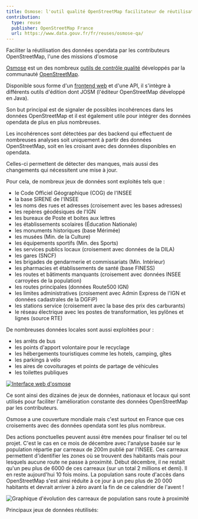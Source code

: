 ```yaml
---
title: Osmose: l'outil qualité OpenStreetMap facilitateur de réutilisation de l'opendata
contribution:
  type: reuse
  publisher: OpenStreetMap France
  url: https://www.data.gouv.fr/fr/reuses/osmose-qa/
---
```


Faciliter la réutilisation des données opendata par les contributeurs OpenStreetMap, l'une des missions d'osmose

<!--more-->

[Osmose](https://wiki.openstreetmap.org/wiki/FR:Osmose) est un des nombreux [outils de contrôle qualité](https://wiki.openstreetmap.org/wiki/Quality_assurance) développés par la communauté [OpenStreetMap](http://www.openstreetmap.org).

Disponible sous forme d'un [frontend web](http://osmose.openstreetmap.fr/fr/map/) et d'une API, il s'intègre à différents outils d'édition dont JOSM (l'éditeur OpenStreetMap développé en Java).

Son but principal est de signaler de possibles incohérences dans les données OpenStreetMap et il est également utile pour intégrer des données opendata de plus en plus nombreuses.

Les incohérences sont détectées par des backend qui effectuent de nombreuses analyses soit uniquement à partir des données OpenStreetMap, soit en les croisant avec des données disponibles en opendata.

Celles-ci permettent de détecter des manques, mais aussi des changements qui nécessitent une mise à jour.

Pour cela, de nombreux jeux de données sont exploités tels que :

- le Code Officiel Géographique (COG) de l'INSEE
- la base SIRENE de l'INSEE
- les noms des rues et adresses (croisement avec les bases adresses)
- les repères géodésiques de l'IGN
- les bureaux de Poste et boites aux lettres
- les établissements scolaires (Éducation Nationale)
- les monuments historiques (base Mérimée)
- les musées (Min. de la Culture)
- les équipements sportifs (Min. des Sports)
- les services publics locaux (croisement avec données de la DILA)
- les gares (SNCF)
- les brigades de gendarmerie et commissariats (Min. Intérieur)
- les pharmacies et établissements de santé (base FINESS)
- les routes et bâtiments manquants (croisement avec données INSEE carroyées de la population)
- les routes principales (données Route500 IGN)
- les limites administratives (croisement avec Admin Express de l'IGN et données cadastrales de la DGFiP)
- les stations service (croisement avec la base des prix des carburants)
- le réseau électrique avec les postes de transformation, les pylônes et lignes (source RTE)

De nombreuses données locales sont aussi exploitées pour :

- les arrêts de bus
- les points d'apport volontaire pour le recyclage
- les hébergements touristiques comme les hotels, camping, gîtes
- les parkings à vélo
- les aires de covoiturages et points de partage de véhicules
- les toilettes publiques

[![Interface web d'osmose](https://www.data.gouv.fr/s/images/4b/d4d698f938424490683587a37ad136.png)](http://osmose.openstreetmap.fr/fr/map/)

Ce sont ainsi des dizaines de jeux de données, nationaux et locaux qui sont utilisés pour faciliter l'amélioration constante des données OpenStreetMap par les contributeurs.

Osmose a une couverture mondiale mais c'est surtout en France que ces croisements avec des données opendata sont les plus nombreux.

Des actions ponctuelles peuvent aussi être menées pour finaliser tel ou tel projet. C'est le cas en ce mois de décembre avec l'analyse basée sur le population répartie par carreaux de 200m publié par l'INSEE. Ces carreaux permettent d'identifier les zones où se trouvent des habitants mais pour lesquels aucune route ne passe à proximité. Début décembre, il ne restait qu'un peu plus de 6000 de ces carreaux (sur un total 2 millions et demi). Il en reste aujourd'hui 10 fois moins. La population sans route d'accès dans OpenStreetMap s'est ainsi réduite à ce jour à un peu plus de 20 000 habitants et devrait arriver à zéro avant la fin de ce calendrier de l'avent !

![Graphique d'évolution des carreaux de population sans route à proximité](http://osmose.openstreetmap.fr/fr/errors/graph.png?source=14708&item=7170&class=10)

Principaux jeux de données réutilisés:

<div data-udata-dataset-id="536c47bfa3a72933d8d1b3a6"></div>
<div data-udata-dataset-id="557ac950c751df3e461d4bfd"></div>
<div data-udata-dataset-id="53699fe4a3a729239d206227"></div>
<div data-udata-dataset-id="536998fda3a729239d2050f8"></div>
<div data-udata-dataset-id="5862206588ee38254d3f4e5e"></div>
<div data-udata-dataset-id="5369957fa3a729239d204737"></div>
<div data-udata-dataset-id="53699f65a3a729239d20610a"></div>
<div data-udata-dataset-id="536995eda3a729239d204864"></div>
<div data-udata-dataset-id="53699940a3a729239d2051d4"></div>
